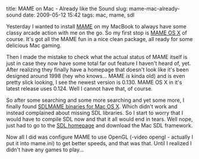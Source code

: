 title: MAME on Mac - Already like the Sound
slug: mame-mac-already-sound
date: 2009-05-12 15:42
tags: mac, mame, sdl

Yesterday I wanted to install [MAME](http://mamedev.org/) on my MacBook to always have some classy arcade action with me on the go. So my first stop is [MAME OS X](http://mameosx.sourceforge.net/) of course. It's got all the MAME fun in a nice clean package, all ready for some delicious Mac gaming.

Then I made the mistake to check what the actual status of MAME itself is just in case they now have some total far out feature I haven't heard of, yet. After realizing they finally have a homepage that doesn't look like it's been designed around 1998 (hey who knows... MAME *is* kinda old) and is even pretty slick looking, I see the newest version is 0.130. MAME OS X in it's latest release uses 0.124. Well I cannot have that, of course.

So after some searching and some more searching and yet some more, I finally found [SDLMAME binaries for Mac OS X](http://sdlmame.parodius.com/). Which didn't work and instead complained about missing SDL libraries. So I start to worry that I would have to compile SDL now and that it all would end in tears. Well nope, just had to go to the [SDL homepage](http://www.libsdl.org/download-1.2.php) and download the Mac SDL framework. 

Now all I did was configure MAME to use OpenGL (-video opengl - actually I put it into mame.ini) to get better speeds, and that was that. Until I realized I didn't have any games to play...
